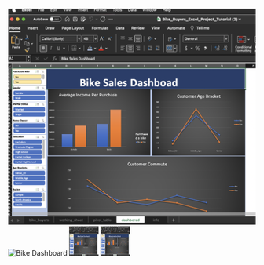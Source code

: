 ![Bike Dashboard](src/bike_dashboard_screenshot.PNG)
<img src="src/bike_dashboard_screenshot.PNG)" alt="Bike Dashboard" >
<img src="https://github.com/Yvette-Ibarra/excel_dashboards_n_more/blob/main/src/bike_dashboard_screenshot.png?raw=true" height="60" width="60" >
<img src="https://github.com/Yvette-Ibarra/excel_dashboards_n_more/blob/main/src/bike_dashboard_screenshot.png?raw=true" height="60" width="60" >